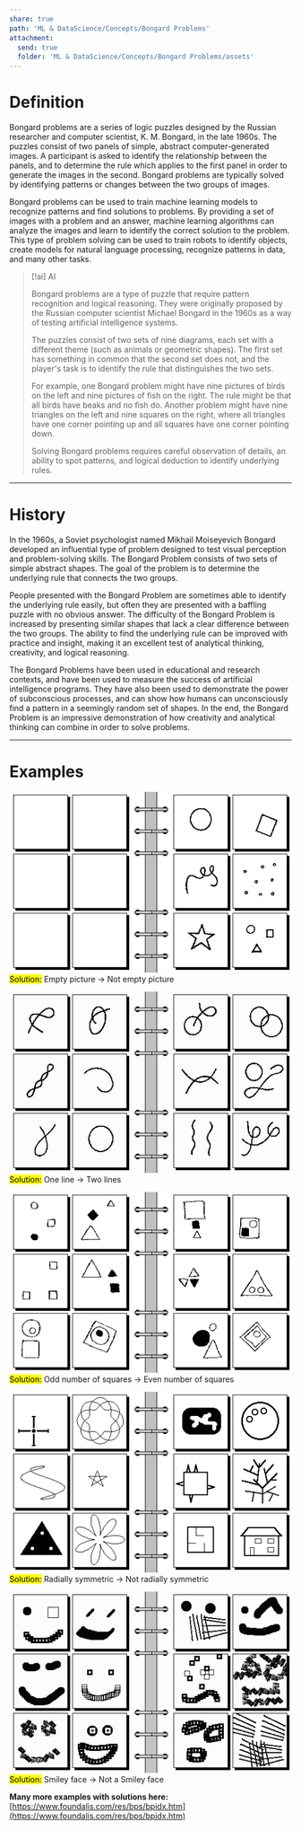 ```yaml
---
share: true
path: 'ML & DataScience/Concepts/Bongard Problems'
attachment:
  send: true
  folder: 'ML & DataScience/Concepts/Bongard Problems/assets'
---
```

# Definition

Bongard problems are a series of logic puzzles designed by the Russian researcher and computer scientist, K. M. Bongard, in the late 1960s. The puzzles consist of two panels of simple, abstract computer-generated images. A participant is asked to identify the relationship between the panels, and to determine the rule which applies to the first panel in order to generate the images in the second. Bongard problems are typically solved by identifying patterns or changes between the two groups of images.

Bongard problems can be used to train machine learning models to recognize patterns and find solutions to problems. By providing a set of images with a problem and an answer, machine learning algorithms can analyze the images and learn to identify the correct solution to the problem. This type of problem solving can be used to train robots to identify objects, create models for natural language processing, recognize patterns in data, and many other tasks.

> [!ai] AI 
> 
> Bongard problems are a type of puzzle that require pattern recognition and logical reasoning. They were originally proposed by the Russian computer scientist Michael Bongard in the 1960s as a way of testing artificial intelligence systems. 
> 
> The puzzles consist of two sets of nine diagrams, each set with a different theme (such as animals or geometric shapes). The first set has something in common that the second set does not, and the player's task is to identify the rule that distinguishes the two sets. 
> 
> For example, one Bongard problem might have nine pictures of birds on the left and nine pictures of fish on the right. The rule might be that all birds have beaks and no fish do. Another problem might have nine triangles on the left and nine squares on the right, where all triangles have one corner pointing up and all squares have one corner pointing down.
> 
> Solving Bongard problems requires careful observation of details, an ability to spot patterns, and logical deduction to identify underlying rules.

---
# History

In the 1960s, a Soviet psychologist named Mikhail Moiseyevich Bongard developed an influential type of problem designed to test visual perception and problem-solving skills. The Bongard Problem consists of two sets of simple abstract shapes. The goal of the problem is to determine the underlying rule that connects the two groups.

People presented with the Bongard Problem are sometimes able to identify the underlying rule easily, but often they are presented with a baffling puzzle with no obvious answer. The difficulty of the Bongard Problem is increased by presenting similar shapes that lack a clear difference between the two groups. The ability to find the underlying rule can be improved with practice and insight, making it an excellent test of analytical thinking, creativity, and logical reasoning.

The Bongard Problems have been used in educational and research contexts, and have been used to measure the success of artificial intelligence programs. They have also been used to demonstrate the power of subconscious processes, and can show how humans can unconsciously find a pattern in a seemingly random set of shapes. In the end, the Bongard Problem is an impressive demonstration of how creativity and analytical thinking can combine in order to solve problems.

---
# Examples

![](assets/p001.gif)
<mark class="hltr-yellow">Solution:</mark> Empty picture -> Not empty picture

![](assets/p031.gif)
<mark class="hltr-yellow">Solution:</mark> One line -> Two lines

![](assets/p150.gif)
<mark class="hltr-yellow">Solution:</mark> Odd number of squares -> Even number of squares

![](assets/p172.gif)
<mark class="hltr-yellow">Solution:</mark> Radially symmetric -> Not radially symmetric

![](assets/p214.gif)
<mark class="hltr-yellow">Solution:</mark> Smiley face -> Not a Smiley face


**Many more examples with solutions here:** [https://www.foundalis.com/res/bps/bpidx.htm](https://www.foundalis.com/res/bps/bpidx.htm)

